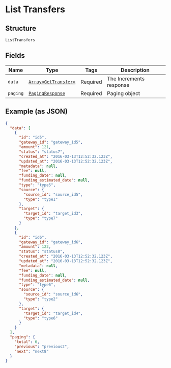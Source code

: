 
# List Transfers

## Structure

`ListTransfers`

## Fields

| Name | Type | Tags | Description |
|  --- | --- | --- | --- |
| `data` | [`Array<GetTransfer>`](../../doc/models/get-transfer.md) | Required | The Increments response |
| `paging` | [`PagingResponse`](../../doc/models/paging-response.md) | Required | Paging object |

## Example (as JSON)

```json
{
  "data": [
    {
      "id": "id5",
      "gateway_id": "gateway_id5",
      "amount": 121,
      "status": "status7",
      "created_at": "2016-03-13T12:52:32.123Z",
      "updated_at": "2016-03-13T12:52:32.123Z",
      "metadata": null,
      "fee": null,
      "funding_date": null,
      "funding_estimated_date": null,
      "type": "type5",
      "source": {
        "source_id": "source_id5",
        "type": "type1"
      },
      "target": {
        "target_id": "target_id3",
        "type": "type7"
      }
    },
    {
      "id": "id6",
      "gateway_id": "gateway_id6",
      "amount": 122,
      "status": "status8",
      "created_at": "2016-03-13T12:52:32.123Z",
      "updated_at": "2016-03-13T12:52:32.123Z",
      "metadata": null,
      "fee": null,
      "funding_date": null,
      "funding_estimated_date": null,
      "type": "type6",
      "source": {
        "source_id": "source_id6",
        "type": "type2"
      },
      "target": {
        "target_id": "target_id4",
        "type": "type6"
      }
    }
  ],
  "paging": {
    "total": 6,
    "previous": "previous2",
    "next": "next8"
  }
}
```

